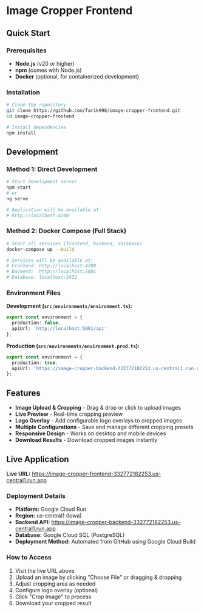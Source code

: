 # Image Cropper Frontend

## Quick Start

### Prerequisites
- **Node.js** (v20 or higher)
- **npm** (comes with Node.js)
- **Docker** (optional, for containerized development)

### Installation
```bash
# Clone the repository
git clone https://github.com/Tarik998/image-cropper-frontend.git
cd image-cropper-frontend

# Install dependencies
npm install
```

## Development

### Method 1: Direct Development
```bash
# Start development server
npm start
# or
ng serve

# Application will be available at:
# http://localhost:4200
```

### Method 2: Docker Compose (Full Stack)
```bash
# Start all services (frontend, backend, database)
docker-compose up --build

# Services will be available at:
# Frontend: http://localhost:4200
# Backend:  http://localhost:5001
# Database: localhost:5432
```

### Environment Files

**Development (`src/environments/environment.ts`):**
```typescript
export const environment = {
  production: false,
  apiUrl: 'http://localhost:5001/api'
};
```

**Production (`src/environments/environment.prod.ts`):**
```typescript
export const environment = {
  production: true,
  apiUrl: 'https://image-cropper-backend-332772182253.us-central1.run.app/api'
};
```

## Features

- **Image Upload & Cropping** - Drag & drop or click to upload images
- **Live Preview** - Real-time cropping preview
- **Logo Overlay** - Add configurable logo overlays to cropped images
- **Multiple Configurations** - Save and manage different cropping presets
- **Responsive Design** - Works on desktop and mobile devices
- **Download Results** - Download cropped images instantly


## Live Application

**Live URL:** https://image-cropper-frontend-332772182253.us-central1.run.app

### Deployment Details
- **Platform:** Google Cloud Run
- **Region:** us-central1 (Iowa)
- **Backend API:** https://image-cropper-backend-332772182253.us-central1.run.app
- **Database:** Google Cloud SQL (PostgreSQL)
- **Deployment Method:** Automated from GitHub using Google Cloud Build

### How to Access
1. Visit the live URL above
2. Upload an image by clicking "Choose File" or dragging & dropping
3. Adjust cropping area as needed
4. Configure logo overlay (optional)
5. Click "Crop Image" to process
6. Download your cropped result
